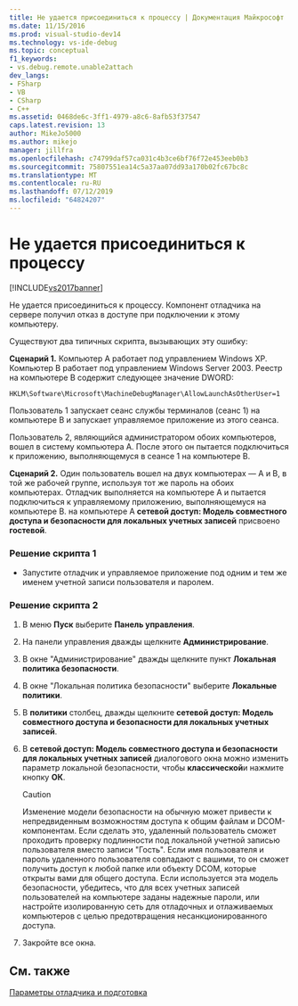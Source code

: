 ```yaml
---
title: Не удается присоединиться к процессу | Документация Майкрософт
ms.date: 11/15/2016
ms.prod: visual-studio-dev14
ms.technology: vs-ide-debug
ms.topic: conceptual
f1_keywords:
- vs.debug.remote.unable2attach
dev_langs:
- FSharp
- VB
- CSharp
- C++
ms.assetid: 0468de6c-3ff1-4979-a8c6-8afb53f37547
caps.latest.revision: 13
author: MikeJo5000
ms.author: mikejo
manager: jillfra
ms.openlocfilehash: c74799daf57ca031c4b3ce6bf76f72e453eeb0b3
ms.sourcegitcommit: 75807551ea14c5a37aa07dd93a170b02fc67bc8c
ms.translationtype: MT
ms.contentlocale: ru-RU
ms.lasthandoff: 07/12/2019
ms.locfileid: "64824207"
---
```

# <a name="unable-to-attach-to-the-process"></a>Не удается присоединиться к процессу
[!INCLUDE[vs2017banner](../includes/vs2017banner.md)]

Не удается присоединиться к процессу. Компонент отладчика на сервере получил отказ в доступе при подключении к этому компьютеру.  
  
 Существуют два типичных скрипта, вызывающих эту ошибку:  
  
 **Сценарий 1.** Компьютер A работает под управлением Windows XP. Компьютер B работает под управлением Windows Server 2003. Реестр на компьютере B содержит следующее значение DWORD:  
  
 `HKLM\Software\Microsoft\MachineDebugManager\AllowLaunchAsOtherUser=1`  
  
 Пользователь 1 запускает сеанс службы терминалов (сеанс 1) на компьютере B и запускает управляемое приложение из этого сеанса.  
  
 Пользователь 2, являющийся администратором обоих компьютеров, вошел в систему компьютера A. После этого он пытается подключиться к приложению, выполняющемуся в сеансе 1 на компьютере B.  
  
 **Сценарий 2.** Один пользователь вошел на двух компьютерах — A и B, в той же рабочей группе, используя тот же пароль на обоих компьютерах. Отладчик выполняется на компьютере A и пытается подключиться к управляемому приложению, выполняющемуся на компьютере B. на компьютере A **сетевой доступ: Модель совместного доступа и безопасности для локальных учетных записей** присвоено **гостевой**.  
  
### <a name="to-solve-scenario-1"></a>Решение скрипта 1  
  
- Запустите отладчик и управляемое приложение под одним и тем же именем учетной записи пользователя и паролем.  
  
### <a name="to-solve-scenario-2"></a>Решение скрипта 2  
  
1. В меню **Пуск** выберите **Панель управления**.  
  
2. На панели управления дважды щелкните **Администрирование**.  
  
3. В окне "Администрирование" дважды щелкните пункт **Локальная политика безопасности**.  
  
4. В окне "Локальная политика безопасности" выберите **Локальные политики**.  
  
5. В **политики** столбец, дважды щелкните **сетевой доступ: Модель совместного доступа и безопасности для локальных учетных записей**.  
  
6. В **сетевой доступ: Модель совместного доступа и безопасности для локальных учетных записей** диалогового окна можно изменить параметр локальной безопасности, чтобы **классической**и нажмите кнопку **ОК**.  
  
    > [!CAUTION]
    > Изменение модели безопасности на обычную может привести к непредвиденным возможностям доступа к общим файлам и DCOM-компонентам. Если сделать это, удаленный пользователь сможет проходить проверку подлинности под локальной учетной записью пользователя вместо записи "Гость". Если имя пользователя и пароль удаленного пользователя совпадают с вашими, то он сможет получить доступ к любой папке или объекту DCOM, которые открыты вами для общего доступа. Если используется эта модель безопасности, убедитесь, что для всех учетных записей пользователей на компьютере заданы надежные пароли, или настройте изолированную сеть для отладочных и отлаживаемых компьютеров с целью предотвращения несанкционированного доступа.  
  
7. Закройте все окна.  
  
## <a name="see-also"></a>См. также  
 [Параметры отладчика и подготовка](../debugger/debugger-settings-and-preparation.md)

